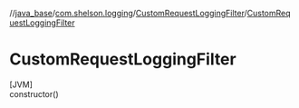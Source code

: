 //[java_base](../../../index.md)/[com.shelson.logging](../index.md)/[CustomRequestLoggingFilter](index.md)/[CustomRequestLoggingFilter](-custom-request-logging-filter.md)

# CustomRequestLoggingFilter

[JVM]\
constructor()
